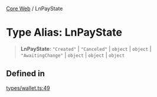 [Core Web](../globals.md) / LnPayState

# Type Alias: LnPayState

> **LnPayState**: `"Created"` \| `"Canceled"` \| `object` \| `object` \| `"AwaitingChange"` \| `object` \| `object` \| `object`

## Defined in

[types/wallet.ts:49](https://github.com/fedimint/fedimint-web-sdk/blob/451b02527305a23fec3a269d39bde9a3ec377df2/packages/core-web/src/types/wallet.ts#L49)
